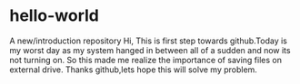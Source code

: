 # hello-world
A new/introduction repository
Hi,
This is first step towards github.Today is my worst day as my system hanged in between all of a sudden and now its not turning on.
So this made me realize the importance of saving files on external drive.
Thanks github,lets hope this will solve my problem.
